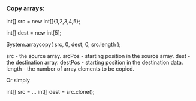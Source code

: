 ### Copy arrays:

int[] src  = new int[]{1,2,3,4,5};

int[] dest = new int[5];

System.arraycopy( src, 0, dest, 0, src.length );

src - the source array.
srcPos - starting position in the source array.
dest - the destination array.
destPos - starting position in the destination data.
length - the number of array elements to be copied.


Or simply 

int[] src = ...
int[] dest = src.clone();

